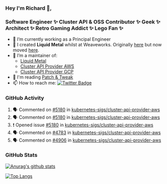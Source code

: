 ### Hey I'm Richard 👋, 

<h3 align="left">Software Engineer ✨ Cluster API & OSS Contributor ✨ Geek ✨ Architect ✨ Retro Gaming Addict ✨ Lego Fan ✨</h3>

- 🔭 I’m currently working as a Principal Engineer
- 📯 I created **Liquid Metal** whilst at Weaveworks. Originally [here](https://github.com/weaveworks-liquidmetal) but now moved [here](https://github.com/liquidmetal-dev).
- 👯 I’m a maintainer of:
  -  [Liquid Metal](https://github.com/liquidmetal-dev)
  -  [Cluster API Provider AWS](https://github.com/kubernetes-sigs/cluster-api-provider-aws)
  -  [Cluster API Provider GCP](https://github.com/kubernetes-sigs/cluster-api-provider-gcp)
- 💬 I'm reading [Patch & Tweak](https://bjooks.com/products/patch-tweak-exploring-modular-synthesis)
- 📫 How to reach me: [![Twitter Badge](https://img.shields.io/badge/-@fruit_case-00acee?style=flat&logo=Twitter&logoColor=white)](https://twitter.com/intent/follow?screen_name=fruit_case "Follow on Twitter")

### GitHub Activity 

<!--START_SECTION:activity-->
1. 🗣 Commented on [#5180](https://github.com/kubernetes-sigs/cluster-api-provider-aws/issues/5180#issuecomment-2435161439) in [kubernetes-sigs/cluster-api-provider-aws](https://github.com/kubernetes-sigs/cluster-api-provider-aws)
2. 🗣 Commented on [#5180](https://github.com/kubernetes-sigs/cluster-api-provider-aws/issues/5180#issuecomment-2435160948) in [kubernetes-sigs/cluster-api-provider-aws](https://github.com/kubernetes-sigs/cluster-api-provider-aws)
3. ❗ Opened issue [#5180](https://github.com/kubernetes-sigs/cluster-api-provider-aws/issues/5180) in [kubernetes-sigs/cluster-api-provider-aws](https://github.com/kubernetes-sigs/cluster-api-provider-aws)
4. 🗣 Commented on [#4783](https://github.com/kubernetes-sigs/cluster-api-provider-aws/pull/4783#issuecomment-2435080344) in [kubernetes-sigs/cluster-api-provider-aws](https://github.com/kubernetes-sigs/cluster-api-provider-aws)
5. 🗣 Commented on [#4906](https://github.com/kubernetes-sigs/cluster-api-provider-aws/pull/4906#issuecomment-2434377224) in [kubernetes-sigs/cluster-api-provider-aws](https://github.com/kubernetes-sigs/cluster-api-provider-aws)
<!--END_SECTION:activity-->

### GitHub Stats

[![Anurag's github stats](https://github-readme-stats.vercel.app/api?username=richardcase&count_private=true&show_icons=true)](https://github.com/anuraghazra/github-readme-stats)

[![Top Langs](https://github-readme-stats.vercel.app/api/top-langs/?username=richardcase&hide=html&layout=compact)](https://github.com/anuraghazra/github-readme-stats)
